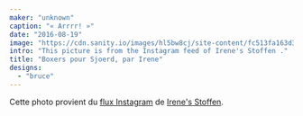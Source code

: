 ```yaml
---
maker: "unknown"
caption: "« Arrrr! »"
date: "2016-08-19"
image: "https://cdn.sanity.io/images/hl5bw8cj/site-content/fc513fa163d3b36a2b8ba6d40825660640a72db4-1080x1080.jpg"
intro: "This picture is from the Instagram feed of Irene's Stoffen ."
title: "Boxers pour Sjoerd, par Irene"
designs:
  - "bruce"
---
```



Cette photo provient du [flux Instagram](https://www.instagram.com/p/BJS0jaThfh1/)  de [Irene's Stoffen](https://www.facebook.com/irenes.stoffen).

